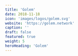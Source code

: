 ```yaml
---
title: 'Golem'
date: 2018-11-18	
icon: 'images/logos/golem.svg'
website: 'https://golem.network'
caption: ''
draft: false
featured: true
weight: 5
heroHeading: 'Golem'
---
```

